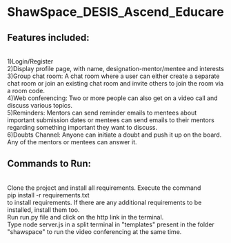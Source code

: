 # ShawSpace_DESIS_Ascend_Educare
## Features included:
<br>
1)Login/Register <br>
2)Display profile page, with name, designation-mentor/mentee and interests<br>
3)Group chat room: A chat room where a user can either create a separate chat room or join an existing chat room and invite others to join the room via a room code.<br>
4)Web conferencing: Two or more people can also get on a video call and discuss various topics.<br>
5)Reminders: Mentors can send reminder emails to mentees about important submission dates or mentees can send emails to their mentors regarding something important they want to discuss.<br>
6)Doubts Channel: Anyone can initiate a doubt and push it up on the board. Any of the mentors or mentees can answer it.<br>

## Commands to Run:
<br>
Clone the project and install all requirements. Execute the command <br> pip install -r requirements.txt <br> to install requirements. If there are any additional requirements to be installed, install them too.
<br>
Run run.py file and click on the http link in the terminal. <br> Type node server.js in a split terminal in "templates" present in the folder "shawspace" to run the video conferencing at the same time.

